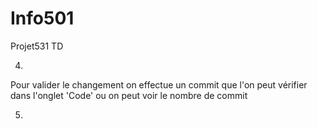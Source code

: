 # Info501

Projet531 TD 

4.
Pour valider le changement on effectue un commit que l'on peut vérifier dans l'onglet 'Code' ou on peut voir le nombre de commit

5.

